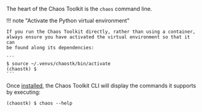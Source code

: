<div style="margin: 0 auto; text-align: center;"><script src="https://asciinema.org/a/qf8ab2dXoTWAmEkozneFCKvc6.js" id="asciicast-qf8ab2dXoTWAmEkozneFCKvc6" async data-autoplay="true"></script></div>

The heart of the Chaos Toolkit is the `chaos` command line.

!!! note "Activate the Python virtual environment"

    If you run the Chaos Toolkit directly, rather than using a container,
    always ensure you have activated the virtual environment so that it can
    be found along its dependencies:

    ```
    $ source ~/.venvs/chaostk/bin/activate
    (chaostk) $
    ```

Once [installed](install.md), the Chaos Toolkit CLI will display the commands it supports 
by executing:

```
(chaostk) $ chaos --help
```
